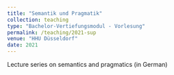 ```yaml
---
title: "Semantik und Pragmatik"
collection: teaching
type: "Bachelor-Vertiefungsmodul - Vorlesung"
permalink: /teaching/2021-sup
venue: "HHU Düsseldorf"
date: 2021
---
```


Lecture series on semantics and pragmatics (in German)
